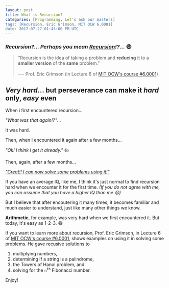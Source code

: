 ```yaml
---
layout: post
title: What is Recursion?
categories: [Programming, Let's ask our masters]
tags: [Recursion, Eric Grimson, MIT OCW 6.0001]
date: 2017-07-27 01:45:00 PM UTC
---
```


<!-- July 27, 2017 09:45:00 PM Philippine Time -->

### _Recursion?... Perhaps you mean [Recursion](https://www.google.com.ph/search?q=recursion)!?..._ :smile:

> "Recursion is the idea of taking a problem and **reducing** it to a **smaller version** of the **same** problem."
<br /><br />
> --- Prof. Eric Grimson (in Lecture 6 of [MIT OCW's course #6.0001](https://ocw.mit.edu/courses/electrical-engineering-and-computer-science/6-0001-introduction-to-computer-science-and-programming-in-python-fall-2016/))

<!--more-->

## _Very hard_... but perseverance can make it _hard_ only, _easy_ even

When i first encountered recursion... 

_"What was that again!?"_... 

It was hard.

Then, when I encountered it again after a few months... 

_"Ok! I think I get it already."_ :+1:

Then, again, after a few months... 

[_"Great!! I can now solve some problems using it!"_](http://jeremiahflaga.blogspot.com/2011/09/recursion-stanfords-cs106b-assignment.html)

If you have an average IQ, like me, I think it's just normal to find recursion hard when we encounter it for the first time. _(If you do not agree with me, you can assume that you have a higher IQ than me :smile:)_

But I believe that after encoutering it many times, it becomes familiar and much easier to understand, just like many other things we know.

**Arithmetic**, for example, was very hard when we first encountered it. But today, it's easy as 1-2-3. :smile:

If you want to learn more about recursion, Prof. Eric Grimson, in Lecture 6 of [MIT OCW's course #6.0001](https://ocw.mit.edu/courses/electrical-engineering-and-computer-science/6-0001-introduction-to-computer-science-and-programming-in-python-fall-2016/), shows examples on using it in solving some problems. He gave recusive solutions to 

1. multiplying numbers, 
2. determining if a string is a palindrome, 
3. the Towers of Hanoi problem, and 
4. solving for the `n`<sup>`th`</sup> Fibonacci number.

Enjoy!

